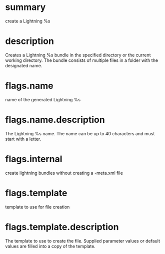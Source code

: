 # summary

create a Lightning %s

# description

Creates a Lightning %s bundle in the specified directory or the current working directory. The bundle consists of multiple files in a folder with the designated name.

# flags.name

name of the generated Lightning %s

# flags.name.description

The Lightning %s name. The name can be up to 40 characters and must start with a letter.

# flags.internal

create lightning bundles without creating a -meta.xml file

# flags.template

template to use for file creation

# flags.template.description

The template to use to create the file. Supplied parameter values or default values are filled into a copy of the template.
